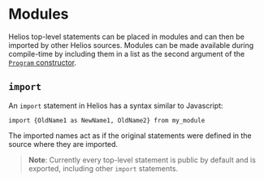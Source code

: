 # Modules

Helios top-level statements can be placed in modules and can then be imported by other Helios sources. Modules can be made available during compile-time by including them in a list as the second argument of the [`Program` constructor](../api/reference/program.md).

## `import`

An `import` statement in Helios has a syntax similar to Javascript:

```helios
import {OldName1 as NewName1, OldName2} from my_module
```

The imported names act as if the original statements were defined in the source where they are imported.

> **Note**: Currently every top-level statement is public by default and is exported, including other `import` statements.